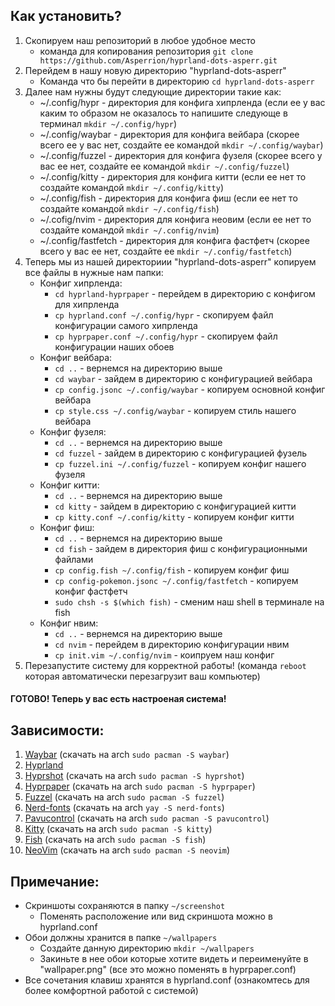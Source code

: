 ## Как установить?

1. Скопируем наш репозиторий в любое удобное место
   * команда для копирования репозитория ```git clone https://github.com/Asperrion/hyprland-dots-asperr.git```
2. Перейдем в нашу новую директорию "hyprland-dots-asperr"
   * Команда что бы перейти в директорию ```cd hyprland-dots-asperr```
3. Далее нам нужны будут следующие директории такие как:
   * ~/.config/hypr - директория для конфига хипрленда (если ее у вас каким то образом не оказалось то напишите следующе в терминал ```mkdir ~/.config/hypr```)
   * ~/.config/waybar - директория для конфига вейбара (скорее всего ее у вас нет, создайте ее командой ```mkdir ~/.config/waybar```)
   * ~/.config/fuzzel - директория для конфига фузеля (скорее всего у вас ее нет, создайте ее командой ```mkdir ~/.config/fuzzel```)
   * ~/.config/kitty - директория для конфига китти (если ее нет то создайте командой ```mkdir ~/.config/kitty```)
   * ~/.config/fish - директория для конфига фиш (если ее нет то создайте командой ```mkdir ~/.config/fish```)
   * ~/.cofig/nvim - директория для конфига неовим (если ее нет то создайте командой ```mkdir ~/.config/nvim```)
   * ~/.config/fastfetch - директория для конфига фастфетч (скорее всего у вас ее нет, создайте ее ```mkdir ~/.config/fastfetch```)
4. Теперь мы из нашей директориии "hyprland-dots-asperr" копируем все файлы в нужные нам папки:
   * Конфиг хипрленда:
      * ```cd hyprland-hyprpaper``` - перейдем в директорию с конфигом для хипрленда
      * ```cp hyprland.conf ~/.config/hypr``` - скопируем файл конфигурации самого хипрленда
      * ```cp hyprpaper.conf ~/.config/hypr``` - скопируем файл конфигурации наших обоев
   * Конфиг вейбара:
      * ```cd ..``` - вернемся на директорию выше
      * ```cd waybar``` - зайдем в директорию с конфигурацией вейбара
      * ```cp config.jsonc ~/.config/waybar``` - копируем основной конфиг вейбара
      * ```cp style.css ~/.config/waybar``` - копируем стиль нашего вейбара
   * Конфиг фузеля:
     * ```cd ..``` - вернемся на директорию выше
     * ```cd fuzzel``` - зайдем в директорию с конфигурацией фузель
     * ```cp fuzzel.ini ~/.config/fuzzel``` - копируем конфиг нашего фузеля
   * Конфиг китти:
     * ```cd ..``` - вернемся на директорию выше
     * ```cd kitty``` - зайдем в директорию с конфигурацией китти
     * ```cp kitty.conf ~/.config/kitty``` - копируем конфиг китти
   * Конфиг фиш:
     * ```cd ..``` - вернемся на директорию выше
     * ```cd fish``` - зайдем в директория фиш с конфигурационными файлами
     * ```cp config.fish ~/.config/fish``` - копируем конфиг фиш
     * ```cp config-pokemon.jsonc ~/.config/fastfetch``` - копируем конфиг фастфетч
     * ```sudo chsh -s $(which fish)``` - сменим наш shell в терминале на fish
   * Конфиг нвим:
     * ```cd ..``` - вернемся на директорию выше
     * ```cd nvim``` - перейдем в директорию конфигурации нвим
     * ```cp init.vim ~/.config/nvim``` - коипруем наш конфиг
5. Перезапустите систему для корректной работы! (команда ```reboot``` которая автоматически перезагрузит ваш компьютер)

#### ГОТОВО! Теперь у вас есть настроеная система!

## Зависимости:

1. [Waybar](https://github.com/Alexays/Waybar) (скачать на arch ```sudo pacman -S waybar```)
2. [Hyprland](https://github.com/hyprwm/Hyprland)
3. [Hyprshot](https://github.com/Gustash/hyprshot) (скачать на arch ```sudo pacman -S hyprshot```)
4. [Hyprpaper](https://github.com/hyprwm/hyprpaper) (скачать на arch ```sudo pacman -S hyprpaper```)
5. [Fuzzel](https://man.archlinux.org/man/fuzzel.1.en) (скачать на arch ```sudo pacman -S fuzzel```)
6. [Nerd-fonts](https://www.nerdfonts.com/) (скачать на arch ```yay -S nerd-fonts```)
7. [Pavucontrol](https://github.com/pulseaudio/pavucontrol) (скачать на arch ```sudo pacman -S pavucontrol```)
8. [Kitty](https://github.com/kovidgoyal/kitty) (скачать на arch ```sudo pacman -S kitty```)
9. [Fish](https://github.com/fish-shell/fish-shell) (скачать на arch ```sudo pacman -S fish```)
10. [NeoVim](https://github.com/neovim/neovim) (скачать на arch ```sudo pacman -S neovim```)

## Примечание:

* Скриншоты сохраняются в папку ```~/screenshot```
  * Поменять расположение или вид скриншота можно в hyprland.conf
* Обои должны хранится в папке ```~/wallpapers```
  * Создайте данную директорию ```mkdir ~/wallpapers```
  * Закиньте в нее обои которые хотите видеть и переименуйте в "wallpaper.png" (все это можно поменять в hyprpaper.conf)
* Все сочетания клавиш хранятся в hyprland.conf (ознакомтесь для более комфортной работой с системой)
